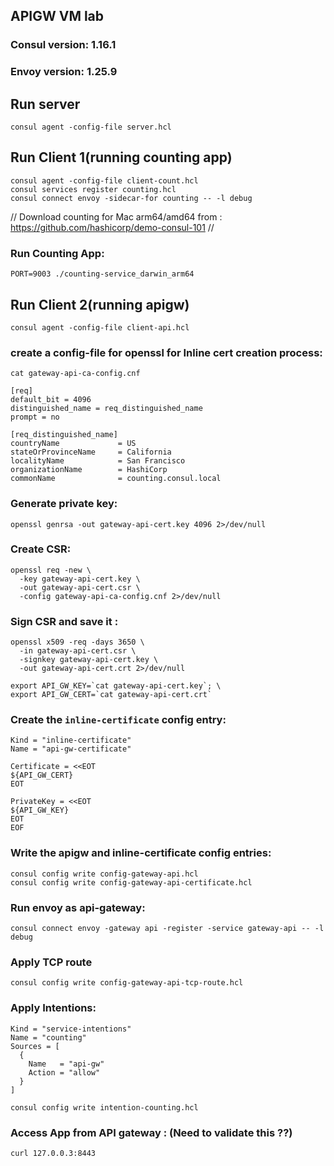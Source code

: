 ## APIGW VM lab
### Consul version: 1.16.1
### Envoy version: 1.25.9

## Run server 
`consul agent -config-file server.hcl`

## Run Client 1(running counting app)
```
consul agent -config-file client-count.hcl
consul services register counting.hcl
consul connect envoy -sidecar-for counting -- -l debug
```
// 
Download counting for Mac arm64/amd64 from :
https://github.com/hashicorp/demo-consul-101
//

### Run Counting App:
`PORT=9003 ./counting-service_darwin_arm64`


## Run Client 2(running apigw)
`consul agent -config-file client-api.hcl`

### create a config-file for openssl for Inline cert creation process:
`cat gateway-api-ca-config.cnf`
```
[req]
default_bit = 4096
distinguished_name = req_distinguished_name
prompt = no

[req_distinguished_name]
countryName             = US
stateOrProvinceName     = California
localityName            = San Francisco
organizationName        = HashiCorp
commonName              = counting.consul.local
```

### Generate private key:
`openssl genrsa -out gateway-api-cert.key 4096 2>/dev/null`

### Create CSR:
```
openssl req -new \
  -key gateway-api-cert.key \
  -out gateway-api-cert.csr \
  -config gateway-api-ca-config.cnf 2>/dev/null
```

### Sign CSR and save it :
```
openssl x509 -req -days 3650 \
  -in gateway-api-cert.csr \
  -signkey gateway-api-cert.key \
  -out gateway-api-cert.crt 2>/dev/null

export API_GW_KEY=`cat gateway-api-cert.key`; \
export API_GW_CERT=`cat gateway-api-cert.crt`
```

### Create the `inline-certificate` config entry:
```
Kind = "inline-certificate"
Name = "api-gw-certificate"

Certificate = <<EOT
${API_GW_CERT}
EOT

PrivateKey = <<EOT
${API_GW_KEY}
EOT
EOF
```

### Write the apigw and inline-certificate config entries:
```
consul config write config-gateway-api.hcl
consul config write config-gateway-api-certificate.hcl

```

### Run envoy as api-gateway:
`consul connect envoy -gateway api -register -service gateway-api -- -l debug`

### Apply TCP route
`consul config write config-gateway-api-tcp-route.hcl`

### Apply Intentions:
```
Kind = "service-intentions"
Name = "counting"
Sources = [
  {
    Name   = "api-gw"
    Action = "allow"
  }
]
```

`consul config write intention-counting.hcl `

### Access App from API gateway : (Need to validate this ??)
`curl 127.0.0.3:8443`
